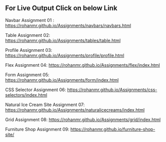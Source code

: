 ## For Live Output Click on below Link
Navbar Assignment 01 :
https://rohanmr.github.io/Assignments/navbars/navbars.html

Table Assignment 02:
https://rohanmr.github.io/Assignments/tables/table.html

Profile Assignment 03:
https://rohanmr.github.io/Assignments/profile/profile.html

Flex Assignment 04:
https://rohanmr.github.io/Assignments/flex/index.html

Form Assignment 05:
https://rohanmr.github.io/Assignments/form/index.html

CSS Selector Assignment 06:
https://rohanmr.github.io/Assignments/css-selectors/index.html

Natural Ice Cream Site Assignment 07:
https://rohanmr.github.io/Assignments/naturalicecreams/index.html

Grid Assignment 08:
https://rohanmr.github.io/Assignments/grid/index.html

Furniture Shop Assignment 09:
https://rohanmr.github.io/furniture-shop-site/
